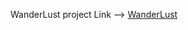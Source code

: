 WanderLust project Link --> <a href="https://wanderlust-project-noed.onrender.com/listings">WanderLust</a>
